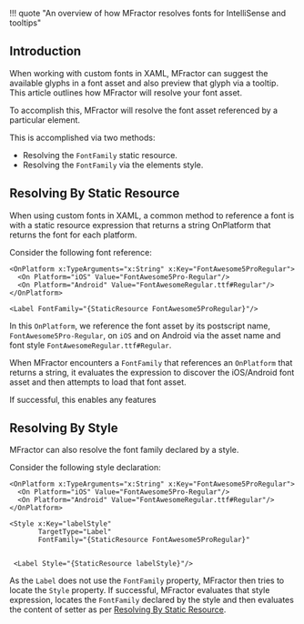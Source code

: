 !!! quote "An overview of how MFractor resolves fonts for IntelliSense and tooltips"

## Introduction

When working with custom fonts in XAML, MFractor can suggest the available glyphs in a font asset and also preview that glyph via a tooltip. This article outlines how MFractor will resolve your font asset.

To accomplish this, MFractor will resolve the font asset referenced by a particular element.

This is accomplished via two methods:

 * Resolving the `FontFamily` static resource.
 * Resolving the `FontFamily` via the elements style.

## Resolving By Static Resource

When using custom fonts in XAML, a common method to reference a font is with a static resource expression that returns a string OnPlatform that returns the font for each platform.

Consider the following font reference:

```
<OnPlatform x:TypeArguments="x:String" x:Key="FontAwesome5ProRegular">
  <On Platform="iOS" Value="FontAwesome5Pro-Regular"/>
  <On Platform="Android" Value="FontAwesomeRegular.ttf#Regular"/>
</OnPlatform>

<Label FontFamily="{StaticResource FontAwesome5ProRegular}"/>
```

In this `OnPlatform`, we reference the font asset by its postscript name, `FontAwesome5Pro-Regular`, on `iOS` and on Android via the asset name and font style `FontAwesomeRegular.ttf#Regular`.

When MFractor encounters a `FontFamily` that references an `OnPlatform` that returns a string, it evaluates the expression to discover the iOS/Android font asset and then attempts to load that font asset.

If successful, this enables any features

## Resolving By Style

MFractor can also resolve the font family declared by a style.

Consider the following style declaration:

```
<OnPlatform x:TypeArguments="x:String" x:Key="FontAwesome5ProRegular">
  <On Platform="iOS" Value="FontAwesome5Pro-Regular"/>
  <On Platform="Android" Value="FontAwesomeRegular.ttf#Regular"/>
</OnPlatform>

<Style x:Key="labelStyle"
       TargetType="Label"
       FontFamily="{StaticResource FontAwesome5ProRegular}"


 <Label Style="{StaticResource labelStyle}"/>
```

As the `Label` does not use the `FontFamily` property, MFractor then tries to locate the `Style` property. If successful, MFractor evaluates that style expression, locates the `FontFamily` declared by the style and then evaluates the content of setter as per [Resolving By Static Resource](#resolving-by-static-resource).
